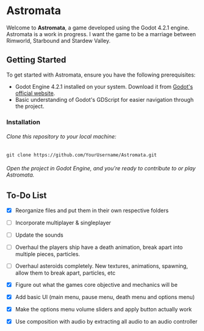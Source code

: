 # Astromata

Welcome to **Astromata**, a game developed using the Godot 4.2.1 engine. Astromata is a work in progress. I want the game to be a marriage between Rimworld, Starbound and Stardew Valley.

## Getting Started

To get started with Astromata, ensure you have the following prerequisites:

- Godot Engine 4.2.1 installed on your system. Download it from [Godot's official website](https://godotengine.org/download).
- Basic understanding of Godot's GDScript for easier navigation through the project.

### Installation

###### Clone this repository to your local machine:
	git clone https://github.com/YourUsername/Astromata.git

###### Open the project in Godot Engine, and you're ready to contribute to or play Astromata.

## To-Do List

- [x] Reorganize files and put them in their own respective folders
- [ ] Incorporate multiplayer & singleplayer
- [ ] Update the sounds
- [ ] Overhaul the players ship have a death animation, break apart into multiple pieces, particles.
- [ ] Overhaul asteroids completely. New textures, animations, spawning, allow them to break apart, particles, etc
- [x] Figure out what the games core objective and mechanics will be
- [x] Add basic UI (main menu, pause menu, death menu and options menu)
- [x] Make the options menu volume sliders and apply button actually work
- [x] Use composition with audio by extracting all audio to an audio controller
      

